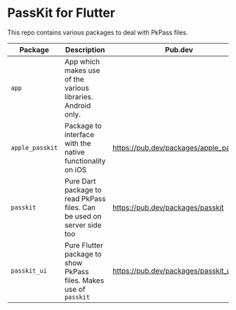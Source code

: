 # PassKit for Flutter

This repo contains various packages to deal with PkPass files.

| Package         | Description                                                            | Pub.dev                                |
|-----------------|------------------------------------------------------------------------|----------------------------------------|
| `app`           | App which makes use of the various libraries. Android only.            |                                        |
| `apple_passkit` | Package to interface with the native functionality on iOS              | https://pub.dev/packages/apple_passkit |
| `passkit`       | Pure Dart package to read PkPass files. Can be used on server side too | https://pub.dev/packages/passkit       |
| `passkit_ui`    | Pure Flutter package to show PkPass files. Makes use of `passkit`      | https://pub.dev/packages/passkit_ui    |

